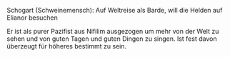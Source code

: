 Schogart (Schweinemensch): Auf Weltreise als Barde, will die Helden auf Elianor besuchen

Er ist als purer Pazifist aus Nifilim ausgezogen um mehr von der Welt zu sehen und von guten Tagen und guten Dingen zu singen. Ist fest davon überzeugt für höheres bestimmt zu sein.

